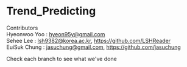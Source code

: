 # Trend_Predicting

Contributors</br>
Hyeonwoo Yoo : hyeon95y@gmail.com</br>
Sehee Lee : lsh9382@korea.ac.kr, https://github.com/LSHReader</br>
EuiSuk Chung : jasuchung@gmail.com, https://github.com/jasuchung</br>

Check each branch to see what we've done

